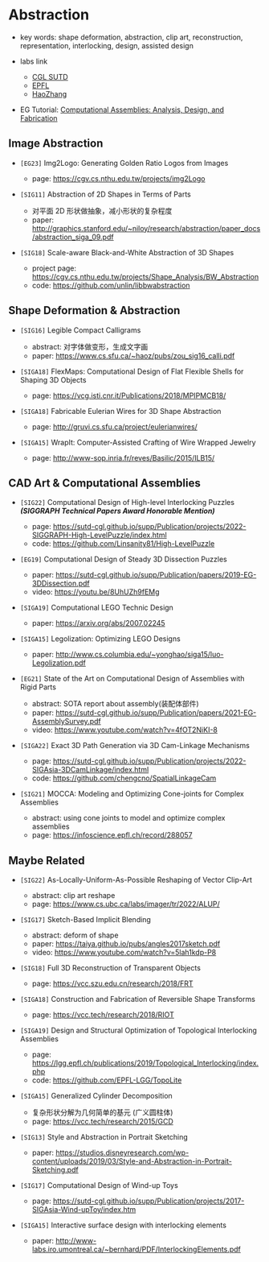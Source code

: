 # Abstraction

- key words: shape deformation, abstraction, clip art, reconstruction, representation, interlocking, design, assisted design
- labs link
    - [CGL SUTD](https://sutd-cgl.github.io/publication.html)
    - [EPFL](https://www.epfl.ch/labs/gcm/publications/)
    - [HaoZhang](https://www.cs.sfu.ca/~haoz/papers_by_cat.html)

- EG Tutorial: [Computational Assemblies: Analysis, Design, and Fabrication](https://sutd-cgl.github.io/supp/Publication/papers/2022-EG-AssemblyTutorial.pdf)

## Image Abstraction

- `[EG23]` Img2Logo: Generating Golden Ratio Logos from Images
    - page: https://cgv.cs.nthu.edu.tw/projects/img2Logo

- `[SIG11]` Abstraction of 2D Shapes in Terms of Parts
    - 对平面 2D 形状做抽象，减小形状的复杂程度
    - paper: http://graphics.stanford.edu/~niloy/research/abstraction/paper_docs/abstraction_siga_09.pdf
- `[SIG18]`  Scale-aware Black-and-White Abstraction of 3D Shapes
    - project page: https://cgv.cs.nthu.edu.tw/projects/Shape_Analysis/BW_Abstraction
    - code: https://github.com/unlin/libbwabstraction


## Shape Deformation & Abstraction

- `[SIG16]` Legible Compact Calligrams
    - abstract: 对字体做变形，生成文字画
    - paper: https://www.cs.sfu.ca/~haoz/pubs/zou_sig16_calli.pdf




- `[SIGA18]` FlexMaps: Computational Design of Flat Flexible Shells for Shaping 3D Objects
    - page: https://vcg.isti.cnr.it/Publications/2018/MPIPMCB18/
- `[SIGA18]` Fabricable Eulerian Wires for 3D Shape Abstraction
    - page: http://gruvi.cs.sfu.ca/project/eulerianwires/
- `[SIGA15]` WrapIt: Computer-Assisted Crafting of Wire Wrapped Jewelry
    - page: http://www-sop.inria.fr/reves/Basilic/2015/ILB15/

## CAD Art & Computational Assemblies

- `[SIG22]` Computational Design of High-level Interlocking Puzzles ***(SIGGRAPH Technical Papers Award Honorable Mention)***
    - page: https://sutd-cgl.github.io/supp/Publication/projects/2022-SIGGRAPH-High-LevelPuzzle/index.html
    - code: https://github.com/Linsanity81/High-LevelPuzzle
- `[EG19]` Computational Design of Steady 3D Dissection Puzzles
    - paper: https://sutd-cgl.github.io/supp/Publication/papers/2019-EG-3DDissection.pdf
    - video: https://youtu.be/8UhUZh9fEMg




- `[SIGA19]` Computational LEGO Technic Design
    - paper: https://arxiv.org/abs/2007.02245
- `[SIGA15]` Legolization: Optimizing LEGO Designs
    - paper: http://www.cs.columbia.edu/~yonghao/siga15/luo-Legolization.pdf




- `[EG21]` State of the Art on Computational Design of Assemblies with Rigid Parts
    - abstract: SOTA report about assembly(装配体部件)
    - paper: https://sutd-cgl.github.io/supp/Publication/papers/2021-EG-AssemblySurvey.pdf
    - video: https://www.youtube.com/watch?v=4fOT2NiKI-8
- `[SIGA22]` Exact 3D Path Generation via 3D Cam-Linkage Mechanisms
    - page: https://sutd-cgl.github.io/supp/Publication/projects/2022-SIGAsia-3DCamLinkage/index.html
    - code: https://github.com/chengcno/SpatialLinkageCam
- `[SIG21]` MOCCA: Modeling and Optimizing Cone-joints for Complex Assemblies
    - abstract: using cone joints to model and optimize complex assemblies
    - page: https://infoscience.epfl.ch/record/288057

## Maybe Related

- `[SIG22]` As-Locally-Uniform-As-Possible Reshaping of Vector Clip-Art
    - abstract: clip art reshape
    - page: https://www.cs.ubc.ca/labs/imager/tr/2022/ALUP/

- `[SIG17]` Sketch-Based Implicit Blending
    - abstract: deform of shape
    - paper: https://taiya.github.io/pubs/angles2017sketch.pdf
    - video: https://www.youtube.com/watch?v=5lah1kdp-P8

- `[SIG18]` Full 3D Reconstruction of Transparent Objects
    - page: https://vcc.szu.edu.cn/research/2018/FRT
- `[SIGA18]` Construction and Fabrication of Reversible Shape Transforms
    - page: https://vcc.tech/research/2018/RIOT
- `[SIGA19]` Design and Structural Optimization of Topological Interlocking Assemblies
    - page: https://lgg.epfl.ch/publications/2019/Topological_Interlocking/index.php
    - code: https://github.com/EPFL-LGG/TopoLite
- `[SIGA15]` Generalized Cylinder Decomposition
    - 复杂形状分解为几何简单的基元 (广义圆柱体)
    - page: https://vcc.tech/research/2015/GCD
- `[SIG13]` Style and Abstraction in Portrait Sketching
    - paper: https://studios.disneyresearch.com/wp-content/uploads/2019/03/Style-and-Abstraction-in-Portrait-Sketching.pdf
- `[SIG17]` Computational Design of Wind-up Toys
    - page: https://sutd-cgl.github.io/supp/Publication/projects/2017-SIGAsia-Wind-upToy/index.htm
- `[SIGA15]` Interactive surface design with interlocking elements
    - paper: http://www-labs.iro.umontreal.ca/~bernhard/PDF/InterlockingElements.pdf